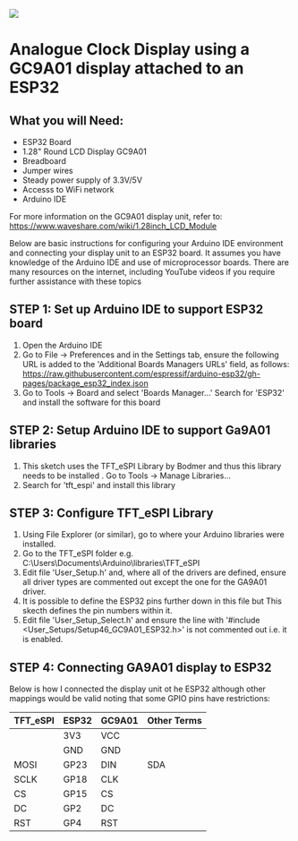 
![](sample.jpg)

# Analogue Clock Display using a GC9A01 display attached to an ESP32

## What you will Need:
- ESP32 Board
- 1.28" Round LCD Display GC9A01
- Breadboard
- Jumper wires
- Steady power supply of 3.3V/5V
- Accesss to WiFi network
- Arduino IDE

For more information on the GC9A01 display unit, refer to: https://www.waveshare.com/wiki/1.28inch_LCD_Module

Below are basic instructions for configuring your Arduino IDE environment and connecting your display unit to an ESP32 board. It assumes you have
knowledge of the Arduino IDE and use of microprocessor boards. There are many resources on the internet, including YouTube videos if you require
further assistance with these topics

## STEP 1: Set up Arduino IDE to support ESP32 board
1. Open the Arduino IDE
1. Go to  File → Preferences and in the Settings tab, ensure the following URL is added to the 'Additional Boards Managers URLs' field, as follows:
https://raw.githubusercontent.com/espressif/arduino-esp32/gh-pages/package_esp32_index.json
1. Go to Tools → Board and select 'Boards Manager...'
Search for 'ESP32' and install the software for this board

## STEP 2: Setup Arduino IDE to support Ga9A01 libraries
1. This sketch uses the TFT_eSPI Library by Bodmer and thus this library needs to be installed
. Go to Tools → Manage Libraries...
1. Search for 'tft_espi' and install this library

## STEP 3: Configure TFT_eSPI Library
1. Using File Explorer (or similar), go to where your Arduino libraries were installed.
1. Go to the TFT_eSPI folder e.g. C:\Users\Documents\Arduino\libraries\TFT_eSPI
1. Edit file 'User_Setup.h' and, where all of the drivers are defined, ensure all driver types are commented out except the one for the GA9A01 driver.
1. It is possible to define the ESP32 pins further down in this file but This skecth defines the pin numbers within it.
1. Edit file 'User_Setup_Select.h' and ensure the line with '#include <User_Setups/Setup46_GC9A01_ESP32.h>' is not commented out i.e. it is enabled.

## STEP 4: Connecting GA9A01 display to ESP32
Below is how I connected the display unit ot he ESP32 although other mappings would be valid noting that some GPIO pins have restrictions:

| TFT_eSPI | ESP32 | GC9A01 | Other Terms |
| -------- | ----- | ------ | ----------- |
|          |  3V3  |  VCC   |             |
|          |  GND  |  GND   |             |
|   MOSI   |  GP23 |  DIN   |   SDA       |
|   SCLK   |  GP18 |  CLK   |             |
|   CS     |  GP15 |  CS    |             |
|   DC     |  GP2  |  DC    |             |
|   RST    |  GP4  |  RST   |             |

